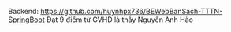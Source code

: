 Backend: https://github.com/huynhpx736/BEWebBanSach-TTTN-SpringBoot
Đạt 9 điểm từ GVHD là thầy Nguyễn Anh Hào
